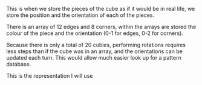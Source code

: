 This is when we store  the pieces of the cube as if it would be in real life, we store the position and the orientation of each of the pieces.

There is an array of 12 edges and 8 corners, within the arrays are stored the colour of the piece and the orientation (0-1 for edges, 0-2 for corners).

Because there is only a total of 20 cubies, performing rotations requires less steps than if the cube was in an array, and the orientations can be updated each turn. This would allow much easier look up for a pattern database.

This is the representation I will use